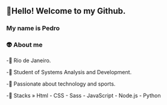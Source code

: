 ## 👋Hello! Welcome to my Github.

### My name is Pedro

### 👽 About me

-📍 Rio de Janeiro.

-📍 Student of Systems Analysis and Development.

-📍 Passionate about technology and sports.

-📍 Stacks » Html - CSS  - Sass - JavaScript - Node.js - Python
